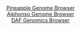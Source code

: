 <div id="Pineapple_Genome_Browser" align="center">
  <a href="https://igv.org/app/?sessionURL=blob:zZJdb5swGIX_i6VWm0TAQIGAVE30K.tH0rSUpmtVIQMG3IJNbAfyofz3edWm3axSc7Fpki_sV6_9nnP8bECHuSCMggBYuunopgk0ICrWR6hpazxBDRYgKFAtsAY4LjDHNMMg2IACCYni2yt1s5KyFYFhENkOGkRLpgtbRw1aM4p6oWesMY5ZXaOUcSQZF8YRRx0zSNkNepyittXVbFt3jBxJZKC6rRgVzGgxLZNevZf8KiUlpqzBSbOoJXkTkCg9SmOuF.hLOIvCLMNCXOLVeX4YXp6H9_Zp_Dhyjx_j66.z2J3tR6SkSC44PjyP1rivQut4deFMVgcvnYXz6V2zZ5359_GefbJ_umwJx.LQ9Myh7UHL81Q0hOZ4.T.5Vovs6PxOeSzRTTRdlbc8T8etNXqYutFQPszvT__ofAi2GqhZtlAsgKziXmBCzYau5lju4MfWHGoQ.iofzggInp41IDnKXlX70wbIVauIAQLPF2_waIDxHHMQDHwIPdP3LefAO4C.b261DVjw.u.Fexbf.spQaFluUpBaKpzzRNBW6IhSvcsKvVzvmKbzDT48OtXMTI_GYbcOT5woHr3cva6vy3ey1IAa_faByuhHFP0T7j4iRJfprrAtRY3me9ZRD.NyPPKq0VAdxpNMeuLiphm_G9Fu8RSMN0iqflVRx5_EdYgTRKUqdESQlNRErmYqSdaDwLRsBS7IWM0UiYCX6SeoQc104OffgNrb5.13">Pineapple Genome Browser</a>
</div>
<div id="Alphonso_Genome_Browser" align="center">
  <a href="https://igv.org/app/?sessionURL=blob:zZJRa9swFIX_i6BlA8e27NiJDWWkbdJ2Cdlw4mRNKebakR1RW3IkxW4a8t.nlY29dNA8bAz0IF2udM85.g6oIUJSzlCIHBN7JsbIQHLD2xlUdUmmUBGJwhxKSQwkSE4EYRlB4QHlIBXE0UTf3ChVy9CyqKo7FbCCm9I1oYIXzqCVZsYr64qXJaRcgOJCWpcCGm7Roum0JIW6NvVs1_SsNSiwoKw3nElu1YQVSavfS36VkoIwXpGk2pWKvgpItB6tcW3m8GmwnA2yjEg5Jvu79cVgfDdYuMN4deNfreIvt8vYX57PaMFA7QS5uAScb1U8dwfgZC_T1fZbDtO6xFeRPHOvz4fPNRVEXuAe7rs92_H6OhjK1uT5f_KsFz3R91J9pRiPegQv_PE8uqcboeLp7nrUbd_0HaCjgUqe7TQHKNuIXohtw7V9w3P8zo8t7hu2Heh0BKcofHg0kBKQPen2hwNS.1rTgiTZ7l7BMRAXayJQ2Alsu4eDwPG6va4dBPhoHNBOlH8v2lEcBdrQwHH8JKel0iivE8lqaQJjZpPlZvFyYpZqUQ3hZpWlbXrmXOaLLexvuyu8fUohGv4hTQPp4a8fqK2.R9M_4e49QkyVngrb8xzG09G8mkTNxIOn_S2MpB9_pjfR_Vvx.LY2e1o0ORcVKN2vK_r4k7cGBAWmdKGhkqa0pGq_1CnyFoXYcTW2KOMl1xwiUaQfbMM2sGd__I2ne3w8fgc-">Alphonso Genome Browser</a>
</div>


<div id="DAF_Genomics_Browser" align="center">
  <a href="https://igv.org/app/?sessionURL=blob:tZFra9swFIb_i2D95JtsJ44NYbhb22UZyXDqZmsp4cw.jkVsyZXkJV3If5_wOgYbZQw6kITEubyvznMkX1EqJjhJiO_QkUMpsYiqxX4FbdfgAlpUJKmgUWgRiRVK5AWS5EgqUBry7IOprLXuVOK6JVT2FrloWaEcFTjQ2Ur0ukaTavsOtPBNcNgrpxCtSdbgQtPVgivhQlGgUrbndsi3mz2Y42dsM7TETds3mg2qG2PCGCudCoxbxks8_MXIf1A2i71O16t0qJ_j46ycpvNZehNc5LdX4ze3.fLdOh.vz1Zsy0H3Eqf9FaVZy3fxTC5u.D5bns_7fD6Rs.vdq.Dt2cWhYxLVlEZ0EkQejSk5WaQRRW8QkKKWNKGhFfkTyw9D..kajMZmBlIwktzdW0RLKHYm_e5I9GNnQBGFD_3AzCJClihJYseeF9E49kdhFHpxTE_WkfSyeWGSl3kWR56f.v7Y.QKt0a9YM4zPCP0ZfCmMv3U2.18xHbL31xLh4ZyJneg.LUcLVXxkh_rz5eQZTBZ59luVkC1oE_rxfIICjVFrketfVILT_ek7">DAF Genomics Browser</a>
</div>
